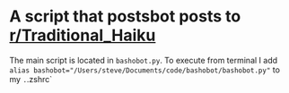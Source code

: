 # A script that postsbot posts to [r/Traditional_Haiku](https://www.reddit.com/r/Traditional_Haiku/)

The main script is located in `bashobot.py`. To execute from terminal I add `alias bashobot="/Users/steve/Documents/code/bashobot/bashobot.py"` to my `.`.zshrc`

